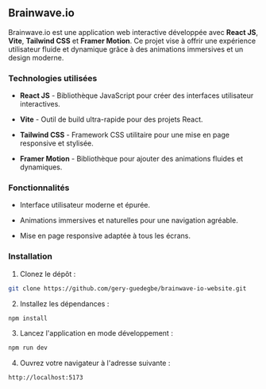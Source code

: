 ## Brainwave.io

Brainwave.io est une application web interactive développée avec **React JS**, **Vite**, **Tailwind CSS** et **Framer Motion**. Ce projet vise à offrir une expérience utilisateur fluide et dynamique grâce à des animations immersives et un design moderne.

### Technologies utilisées

- **React JS** - Bibliothèque JavaScript pour créer des interfaces utilisateur interactives.

- **Vite** - Outil de build ultra-rapide pour des projets React.

- **Tailwind CSS** - Framework CSS utilitaire pour une mise en page responsive et stylisée.

- **Framer Motion** - Bibliothèque pour ajouter des animations fluides et dynamiques.

### Fonctionnalités

- Interface utilisateur moderne et épurée.

- Animations immersives et naturelles pour une navigation agréable.

- Mise en page responsive adaptée à tous les écrans.

### Installation

1. Clonez le dépôt :

```bash
git clone https://github.com/gery-guedegbe/brainwave-io-website.git

```

2. Installez les dépendances :

```bash
npm install

```

3. Lancez l'application en mode développement :

```bash
npm run dev

```

4. Ouvrez votre navigateur à l'adresse suivante :

```bash
http://localhost:5173

```
